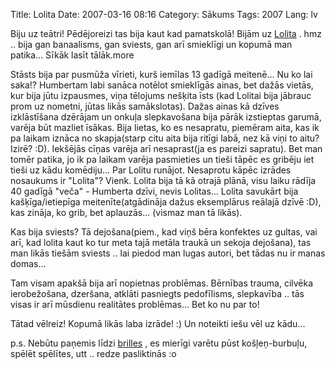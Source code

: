 Title: Lolita
Date: 2007-03-16 08:16
Category: Sākums
Tags: 2007
Lang: lv

Biju uz teātri! Pēdējoreizi tas bija kaut kad pamatskolā! Bijām uz [Lolita][1] . hmz .. bija gan banaalisms, gan sviests, gan arī smieklīgi un kopumā man patika... Sīkāk lasīt tālāk.more

Stāsts bija par pusmūža vīrieti, kurš iemīlas 13 gadīgā meitenē... Nu ko lai saka!? Humbertam labi sanāca notēlot smieklīgās ainas, bet dažās vietās, kur bija jūtu izpausmes, viņa tēlojums nešķita īsts (kad Lolitai bija jābrauc prom uz nometni, jūtas likās samākslotas). Dažas ainas kā dzīves izklāstīšana dzērājam un onkuļa slepkavošana bija pārāk izstieptas garumā, varēja būt mazliet īsākas. Bija lietas, ko es nesapratu, piemēram aita, kas ik pa laikam iznāca no skapja(starp citu aita bija ritīgi labā, nez kā viņi to aitu? Izirē? :D). Iekšējās cīņas varēja arī nesaprast(ja es pareizi sapratu). Bet man tomēr patika, jo ik pa laikam varēja pasmieties un tieši tāpēc es gribēju iet tieši uz kādu komēdiju... Par Lolitu runājot. Nesaprotu kāpēc izrādes nosaukums ir "Lolita"? Vienk. Lolita bija tā kā otrajā plānā, visu laiku rādīja 40 gadīgā "veča" - Humberta dzīvi, nevis Lolitas... Lolita savukārt bija kašķīga/ietiepīga meitenīte(atgādināja dažus eksemplārus reālajā dzīvē :D), kas zināja, ko grib, bet aplauzās... (vismaz man tā likās).

Kas bija sviests? Tā dejošana(piem., kad viņš bēra konfektes uz gultas, vai arī, kad lolita kaut ko tur meta tajā metāla traukā un sekoja dejošana), tas man likās tiešām sviests .. lai piedod man lugas autori, bet tādas nu ir manas domas...

Tam visam apakšā bija arī nopietnas problēmas. Bērnības trauma, cilvēka ierobežošana, dzeršana, atklāti pasniegts pedofīlisms, slepkavība .. tās visas ir arī mūsdienu realitātes problēmas... Bet ko nu par to!

Tātad vēlreiz! Kopumā likās laba izrāde! :)  Un noteikti iešu vēl uz kādu...

p.s. Nebūtu paņemis līdzi [brilles][2]  , es mierīgi varētu  pūst košļeņ-burbuļu, spēlēt spēlītes, utt .. redze pasliktinās :o

  [1]: http://www.dailesteatris.lv/index.php?1&amp;136&amp;view=view-show&amp;show_id=1000023
  [2]: http://nesaprot.net/blog/2007/02/12/redze/
